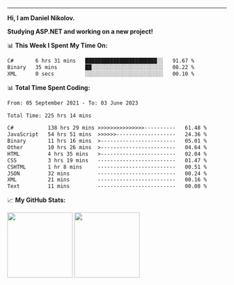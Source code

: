 ---
**Hi, I am Daniel Nikolov.**

**Studying ASP.NET and working on a new project!**

📊 **This Week I Spent My Time On:**
<!--START_SECTION:wakaweekly-->

```txt
C#       6 hrs 31 mins   ███████████████████████░░   91.67 %
Binary   35 mins         ██░░░░░░░░░░░░░░░░░░░░░░░   08.22 %
XML      0 secs          ░░░░░░░░░░░░░░░░░░░░░░░░░   00.10 %
```

<!--END_SECTION:wakaweekly-->

📊 **Total Time Spent Coding:**
<!--START_SECTION:waka-->

```txt
From: 05 September 2021 - To: 03 June 2023

Total Time: 225 hrs 14 mins

C#           138 hrs 29 mins >>>>>>>>>>>>>>>----------   61.48 %
JavaScript   54 hrs 51 mins  >>>>>>-------------------   24.36 %
Binary       11 hrs 16 mins  >------------------------   05.01 %
Other        10 hrs 26 mins  >------------------------   04.64 %
HTML         4 hrs 35 mins   >------------------------   02.04 %
CSS          3 hrs 19 mins   -------------------------   01.47 %
CSHTML       1 hr 8 mins     -------------------------   00.51 %
JSON         32 mins         -------------------------   00.24 %
XML          21 mins         -------------------------   00.16 %
Text         11 mins         -------------------------   00.08 %
```

<!--END_SECTION:waka-->

📈 **My GitHub Stats:**

<p>
  <img height="150em" src="https://github-readme-stats.vercel.app/api?username=NikolovDaniel&show_icons=true&hide_border=true&&count_private=true&include_all_commits=true" />
  <img height="150em" src="https://github-readme-stats.vercel.app/api/top-langs/?username=NikolovDaniel&exclude_repo=KNN-Image-Classification&show_icons=true&hide_border=true&layout=compact&langs_count=8s"/>
</p>
